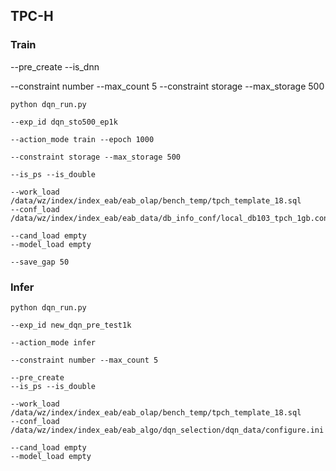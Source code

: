 
## TPC-H
### Train

--pre_create --is_dnn 

--constraint number --max_count 5
--constraint storage --max_storage 500

``` 
python dqn_run.py 

--exp_id dqn_sto500_ep1k 

--action_mode train --epoch 1000

--constraint storage --max_storage 500

--is_ps --is_double

--work_load /data/wz/index/index_eab/eab_olap/bench_temp/tpch_template_18.sql
--conf_load /data/wz/index/index_eab/eab_data/db_info_conf/local_db103_tpch_1gb.conf

--cand_load empty
--model_load empty

--save_gap 50

```

### Infer

``` --pre_create --is_dnn 
python dqn_run.py 

--exp_id new_dqn_pre_test1k 

--action_mode infer

--constraint number --max_count 5

--pre_create
--is_ps --is_double

--work_load /data/wz/index/index_eab/eab_olap/bench_temp/tpch_template_18.sql
--conf_load /data/wz/index/index_eab/eab_algo/dqn_selection/dqn_data/configure.ini

--cand_load empty
--model_load empty

```
